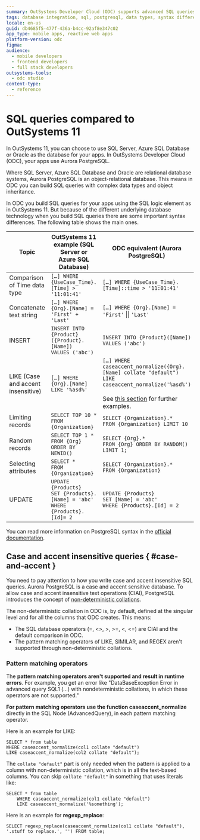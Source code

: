 ```yaml
---
summary: OutSystems Developer Cloud (ODC) supports advanced SQL queries with Aurora PostgreSQL, differing in syntax from OutSystems 11.
tags: database integration, sql, postgresql, data types, syntax differences
locale: en-us
guid: db4685f5-477f-436a-b4cc-92af8e347c02
app_type: mobile apps, reactive web apps
platform-version: odc
figma:
audience:
  - mobile developers
  - frontend developers
  - full stack developers
outsystems-tools:
  - odc studio
content-type:
  - reference
---
```


# SQL queries compared to OutSystems 11

In OutSystems 11, you can choose to use SQL Server, Azure SQL Database or Oracle as the database for your apps. In OutSystems Developer Cloud (ODC), your apps use Aurora PostgreSQL.

Where SQL Server, Azure SQL Database and Oracle are relational database systems, Aurora PostgreSQL is an object-relational database. This means in ODC you can build SQL queries with complex data types and object inheritance.

In ODC you build SQL queries for your apps using the SQL logic element as in OutSystems 11. But because of the different underlying database technology when you build SQL queries there are some important syntax differences. The following table shows the main ones.

Topic | OutSystems 11 example (SQL Server or Azure SQL Database) | ODC equivalent (Aurora PostgreSQL)
---|---|---
Comparison of Time data type | `[…] WHERE {UseCase_Time}.[Time] > '11:01:41'` | `[…] WHERE {UseCase_Time}.[Time]::time > '11:01:41'`
Concatenate text string | `[…] WHERE {Org}.[Name] = 'First' + 'Last'`| `[…] WHERE {Org}.[Name] = 'First'` \|\| `'Last'`
INSERT | `INSERT INTO {Product} ({Product}.[Name])`<br/>`VALUES ('abc')` | `INSERT INTO {Product}([Name])`<br/>`VALUES ('abc')`
LIKE (Case and accent insensitive) | `[…] WHERE {Org}.[Name] LIKE '%asd%'` | `[…] WHERE caseaccent_normalize({Org}.[Name] collate "default") LIKE caseaccent_normalize('%asd%')`<br/><br/>See [this section](#case-and-accent) for further examples.
Limiting records | `SELECT TOP 10 *`<br/>`FROM {Organization}` | `SELECT {Organization}.*`<br/>`FROM {Organization} LIMIT 10` 
Random records | `SELECT TOP 1 *`<br/>`FROM {Org} ORDER BY NEWID()` |  `SELECT {Org}.*`<br/>`FROM {Org} ORDER BY RANDOM()`<br/>`LIMIT 1;`
Selecting attributes | `SELECT *`<br/>`FROM {Organization}` | `SELECT {Organization}.*`<br/>`FROM {Organization}`
UPDATE | `UPDATE {Products}`<br/>`SET {Products}.[Name] = 'abc'`<br/>`WHERE {Products}.[Id]= 2` | `UPDATE {Products}`<br/>`SET [Name] = 'abc'`<br/>`WHERE {Products}.[Id] = 2`

 You can read more information on PostgreSQL syntax in the [official documentation](https://www.postgresql.org/docs/).

## Case and accent insensitive queries { #case-and-accent }

You need to pay attention to how you write case and accent insensitive SQL queries. Aurora PostgreSQL is a case and accent sensitive database. To allow case and accent insensitive text operations (CIAI), PostgreSQL introduces the concept of [non-deterministic collations](https://www.postgresql.org/docs/12/collation.html).

The non-deterministic collation in ODC is, by default, defined at the singular level and for all the columns that ODC creates. This means:

* The SQL database operators (=, <>, >, >=, <, <=) are CIAI and the default comparison in ODC.
* The pattern matching operators of LIKE, SIMILAR, and REGEX aren't supported through non-deterministic collations.

### Pattern matching operators

The **pattern matching operators aren't supported and result in runtime errors**. For example, you get an error like "DataBaseException Error in advanced query SQL1 (...) with nondeterministic collations, in which these operators are not supported."

**For pattern matching operators use the function caseaccent_normalize** directly in the SQL Node (AdvancedQuery), in each pattern matching operator.

Here is an example for LIKE:

    SELECT * from table
    WHERE caseaccent_normalize(col1 collate "default")
    LIKE caseaccent_normalize(col2 collate "default");

The `collate "default"` part is only needed when the pattern is applied to a column with non-deterministic collation, which is in all the text-based columns. You can skip `collate "default"` in something that uses literals like:

    SELECT * from table
        WHERE caseaccent_normalize(col1 collate "default")
        LIKE caseaccent_normalize('%something'); 

Here is an example for **regexp_replace**:

    SELECT regexp_replace(caseaccent_normalize(col1 collate "default"), '.stuff to replace.', '') FROM table;
